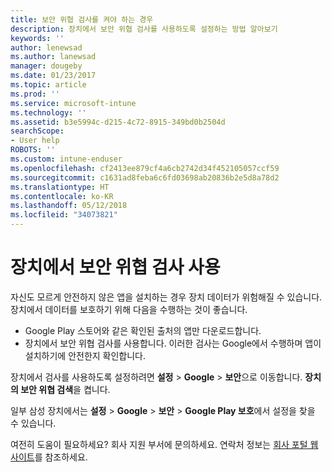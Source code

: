 ```yaml
---
title: 보안 위협 검사를 켜야 하는 경우
description: 장치에서 보안 위협 검사를 사용하도록 설정하는 방법 알아보기
keywords: ''
author: lenewsad
ms.author: lanewsad
manager: dougeby
ms.date: 01/23/2017
ms.topic: article
ms.prod: ''
ms.service: microsoft-intune
ms.technology: ''
ms.assetid: b3e5994c-d215-4c72-8915-349bd0b2504d
searchScope:
- User help
ROBOTS: ''
ms.custom: intune-enduser
ms.openlocfilehash: cf2413ee879cf4a6cb2742d34f452105057ccf59
ms.sourcegitcommit: c1631ad8feba6c6fd03698ab20836b2e5d8a78d2
ms.translationtype: HT
ms.contentlocale: ko-KR
ms.lasthandoff: 05/12/2018
ms.locfileid: "34073821"
---
```

# <a name="enable-security-threat-scans-on-your-device"></a>장치에서 보안 위협 검사 사용 
자신도 모르게 안전하지 않은 앱을 설치하는 경우 장치 데이터가 위험해질 수 있습니다. 장치에서 데이터를 보호하기 위해 다음을 수행하는 것이 좋습니다. 

* Google Play 스토어와 같은 확인된 출처의 앱만 다운로드합니다.  
* 장치에서 보안 위협 검사를 사용합니다. 이러한 검사는 Google에서 수행하며 앱이 설치하기에 안전한지 확인합니다.  

장치에서 검사를 사용하도록 설정하려면 **설정** > **Google** > **보안**으로 이동합니다. **장치의 보안 위협 검색**을 켭니다.  

일부 삼성 장치에서는 **설정** > **Google** > **보안** > **Google Play 보호**에서 설정을 찾을 수 있습니다.

여전히 도움이 필요하세요? 회사 지원 부서에 문의하세요. 연락처 정보는 [회사 포털 웹 사이트](https://portal.manage.microsoft.com#HelpDeskDialog)를 참조하세요. 
